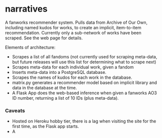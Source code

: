 # narratives
A fanworks recommender system. Pulls data from Archive of Our Own, including named kudos for works, to create an implicit, item-to-item recommendation. Currently only a sub-network of works have been scraped.  See the web page for details.

Elements of architecture:
* Scrapes a list of all fandoms (not currently used for scraping meta-data, but future releases will use this list for determining what to scrape next)
* Scrapes meta-data for each individual work, given a fandom
* Inserts meta-data into a PostgreSQL database.
* Scrapes the names of kudos for each work in the database.
* matrix.py generates a recommender model based on implicit library and data in the database at the time.
* A Flask App does the web-based inference when given a fanworks AO3 ID number, returning a list of 10 IDs (plus meta-data). 

### Caveats
* Hosted on Heroku hobby tier, there is a lag when visiting the site for the first time, as the Flask app starts.
* A 